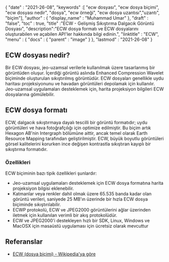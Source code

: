 {
  "date" : "2021-26-08",
  "keywords" :[ "ecw dosyası", "ecw dosya biçimi", "ecw dosyası nedir", "dosya", "ecw örneği", "ecw dosya uzantısı","uzantı", "biçim"],
  "author" : {
    "display_name" : "Muhammad Umar"
},
  "draft" : "false",
  "toc" : true,
  "title" :"ECW - Gelişmiş Sıkıştırma Dalgacık Görüntü Dosyası",
  "description":"ECW dosya formatı ve ECW dosyalarını oluşturabilen ve açabilen API'ler hakkında bilgi edinin.",
  "linktitle" : "ECW",
  "menu" : {
    "docs" : {
      "parent" : "image"
}
},
  "lastmod" : "2021-26-08"
}

## ECW dosyası nedir? ##
Bir ECW dosyası, jeo-uzamsal verilerle kullanılmak üzere tasarlanmış bir görüntüden oluşur. İçerdiği görüntü aslında Enhanced Compression Wavelet biçiminde oluşturulan sıkıştırılmış görüntüdür. ECW dosyaları genellikle uydu haritası projeksiyonunu ve havadan görüntüleri depolamak için kullanılır. Jeo-uzamsal uygulamaları desteklemek için, harita projeksiyon bilgileri ECW dosyalarına gömülebilir.

## ECW dosya formatı
ECW, dalgacık sıkıştırmaya dayalı tescilli bir görüntü formatıdır; uydu görüntüleri ve hava fotoğrafçılığı için optimize edilmiştir. Bu biçim artık Hexagon AB'nin Intergraph bölümüne aittir, ancak temel olarak Earth Resource Mapping tarafından geliştirilmiştir. ECW, büyük boyutlu görüntüleri görsel kalitelerini korurken ince değişen kontrastla sıkıştıran kayıplı bir sıkıştırma formatıdır.
 

### Özellikleri
ECW biçiminin bazı tipik özellikleri şunlardır:
- Jeo-uzamsal uygulamaları desteklemek için ECW dosya formatına harita projeksiyon bilgisi eklenebilir.
- Katmanlar veya renkler dahil olmak üzere 65.535 banda kadar olan görüntü verileri, saniyede 25 MB'ın üzerinde bir hızla ECW dosya biçiminde sıkıştırılabilir.
- ECWP protokolü, ECW ve JPEG2000 görüntülerini ağlar üzerinden iletmek için kullanılan verimli bir akış protokolüdür.
- ECW ve JPEG2000'i destekleyen hızlı bir SDK, Linux, Windows ve MacOSX için masaüstü uygulaması için ücretsiz olarak mevcuttur



## Referanslar ##

* [ECW (dosya biçimi) - Wikipedia'ya göre](https://en.wikipedia.org/wiki/ECW_(file_format))


